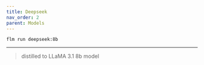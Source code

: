 ```yaml
---
title: Deepseek
nav_order: 2
parent: Models
---
```


```
flm run deepseek:8b
```

---

> distilled to LLaMA 3.1 8b model


